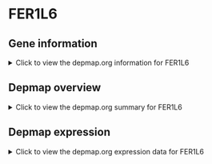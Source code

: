 <h1>FER1L6</h1>

<h2>Gene information</h2>
<details>
  <summary>Click to view the depmap.org information for FER1L6</summary>
  <iframe src="https://depmap.org/portal/gene/FER1L6?tab=about" style="border:none;width:100%;height:800px"></iframe>
</details>

<h2>Depmap overview</h2>
<details>
  <summary>Click to view the depmap.org summary for FER1L6</summary>
  <iframe src="https://depmap.org/portal/gene/FER1L6?tab=overview" style="border:none;width:100%;height:800px"></iframe>
</details>

<h2>Depmap expression</h2>
<details>
  <summary>Click to view the depmap.org expression data for FER1L6</summary>
  <iframe src="https://depmap.org/portal/gene/FER1L6?tab=characterization" style="border:none;width:100%;height:800px"></iframe>
</details>


<!--
<h2>Reactome Pathway diagram</h2>
<details>
  <summary>Click to view Reactome pathway for FER1L6</summary>
  PNAME
</details>
-->


